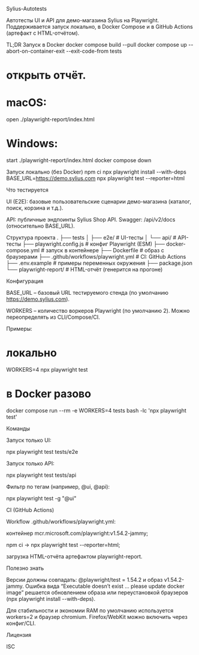 Sylius-Autotests

Автотесты UI и API для демо-магазина Sylius на Playwright.
Поддерживается запуск локально, в Docker Compose и в GitHub Actions (артефакт с HTML-отчётом).

TL;DR
Запуск в Docker
docker compose build --pull
docker compose up --abort-on-container-exit --exit-code-from tests
# открыть отчёт.
# macOS:
open ./playwright-report/index.html
# Windows:
start ./playwright-report/index.html
docker compose down

Запуск локально (без Docker)
npm ci
npx playwright install --with-deps
BASE_URL=https://demo.sylius.com npx playwright test --reporter=html

Что тестируется

UI (E2E): базовые пользовательские сценарии демо-магазина (каталог, поиск, корзина и т.д.).

API: публичные эндпоинты Sylius Shop API.
Swagger: /api/v2/docs (относительно BASE_URL).

Структура проекта
.
├── tests
│   ├── e2e/                 # UI-тесты
│   └── api/                 # API-тесты
├── playwright.config.js     # конфиг Playwright (ESM)
├── docker-compose.yml       # запуск в контейнере
├── Dockerfile               # образ с браузерами
├── .github/workflows/playwright.yml  # CI: GitHub Actions
├── .env.example             # примеры переменных окружения
├── package.json
└── playwright-report/       # HTML-отчёт (генерится на прогоне)

Конфигурация

BASE_URL – базовый URL тестируемого стенда (по умолчанию https://demo.sylius.com).

WORKERS – количество воркеров Playwright (по умолчанию 2).
Можно переопределять из CLI/Compose/CI.

Примеры:

# локально
WORKERS=4 npx playwright test
# в Docker разово
docker compose run --rm -e WORKERS=4 tests bash -lc 'npx playwright test'

Команды

Запуск только UI:

npx playwright test tests/e2e


Запуск только API:

npx playwright test tests/api


Фильтр по тегам (например, @ui, @api):

npx playwright test -g "@ui"

CI (GitHub Actions)

Workflow .github/workflows/playwright.yml:

контейнер mcr.microsoft.com/playwright:v1.54.2-jammy;

npm ci → npx playwright test --reporter=html;

загрузка HTML-отчёта артефактом playwright-report.

Полезно знать

Версии должны совпадать: @playwright/test = 1.54.2 и образ v1.54.2-jammy.
Ошибка вида “Executable doesn’t exist … please update docker image” решается обновлением образа или переустановкой браузеров (npx playwright install --with-deps).

Для стабильности и экономии RAM по умолчанию используется workers=2 и браузер chromium.
Firefox/WebKit можно включить через конфиг/CLI.

Лицензия

ISC
